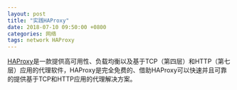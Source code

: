 ```yaml
---
layout: post
title: "实践HAProxy"
date: 2018-07-10 09:50:00 +0800
categories: 网络
tags: network HAProxy
---
```


[HAProxy](http://www.haproxy.com/)是一款提供高可用性、负载均衡以及基于TCP（第四层）和HTTP（第七层）应用的代理软件，HAProxy是完全免费的、借助HAProxy可以快速并且可靠的提供基于TCP和HTTP应用的代理解决方案。